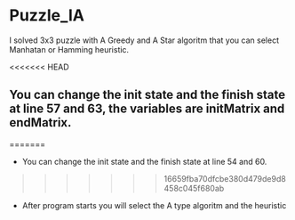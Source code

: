 # Puzzle_IA
I solved 3x3 puzzle with A Greedy and A Star algoritm that you can select Manhatan or Hamming heuristic.

<<<<<<< HEAD
## You can change the init state and the finish state at line 57 and 63, the variables are initMatrix and endMatrix.
=======
- You can change the init state and the finish state at line 54 and 60.
>>>>>>> 16659fba70dfcbe380d479de9d8458c045f680ab

- After program starts you will select the A type algoritm and the heuristic

